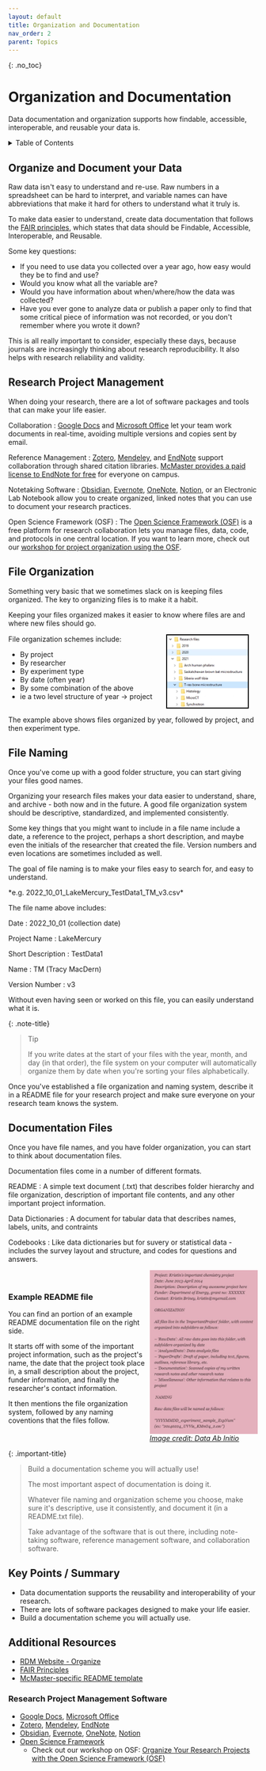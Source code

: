 ```yaml
---
layout: default
title: Organization and Documentation
nav_order: 2
parent: Topics
---
```


{: .no_toc}  
# Organization and Documentation

Data documentation and organization supports how findable, accessible, interoperable, and reusable your data is.

<details markdown="block" class="toc">
  <summary>
    Table of Contents
  </summary>
  {: .text-delta }
- TOC
{:toc}
</details>

<!-- ## Lesson Video
The following video demonstrates each of the steps outlined below in text.

<iframe height="416" width="100%" allowfullscreen frameborder=0 src="https://echo360.ca/media/a65689c0-c35c-4f33-9c12-f0ac97883f54/public?autoplay=false&automute=false"></iframe>
[View original here.](https://echo360.ca/media/a65689c0-c35c-4f33-9c12-f0ac97883f54/public?autoplay=false&automute=false) -->

## Organize and Document your Data

Raw data isn't easy to understand and re-use. Raw numbers in a spreadsheet can be hard to interpret, and variable names can have abbreviations that make it hard for others to understand what it truly is.

To make data easier to understand, create data documentation that follows the [FAIR principles](https://www.go-fair.org/fair-principles/), which states that data should be Findable, Accessible, Interoperable, and Reusable.

Some key questions:
- If you need to use data you collected over a year ago, how easy would they be to find and use?
- Would you know what all the variable are?
- Would you have information about when/where/how the data was collected?
- Have you ever gone to analyze data or publish a paper only to find that some critical piece of information was not recorded, or you don't remember where you wrote it down?

This is all really important to consider, especially these days, because journals are increasingly thinking about research reproducibility. It also helps with research reliability and validity.

## Research Project Management

When doing your research, there are a lot of software packages and tools that can make your life easier.

Collaboration
: [Google Docs](https://www.google.ca/docs/about/) and [Microsoft Office](https://www.office.com/) let your team work documents in real-time, avoiding multiple versions and copies sent by email.

Reference Management
: [Zotero](https://www.zotero.org/), [Mendeley](https://www.mendeley.com/), and [EndNote](https://endnote.com/) support collaboration through shared citation libraries. [McMaster provides a paid license to EndNote for free](https://library.mcmaster.ca/databases/endnote) for everyone on campus.

Notetaking Software
: [Obsidian](https://obsidian.md/), [Evernote](https://evernote.com/), [OneNote](https://www.onenote.com/?404&public=1), [Notion](https://www.notion.so/), or an Electronic Lab Notebook allow you to create organized, linked notes that you can use to document your research practices.

Open Science Framework (OSF)
: The [Open Science Framework (OSF)](https://osf.io/) is a free platform for research collaboration lets you manage files, data, code, and protocols in one central location. If you want to learn more, check out our [workshop for project organization using the OSF](https://scds.github.io/intro-rdm/osf.html).

## File Organization

Something very basic that we sometimes slack on is keeping files organized. The key to organizing files is to make it a habit.

Keeping your files organized makes it easier to know where files are and where new files should go.

<div style="display: grid; align-items: center; row-gap: 2px; column-gap: 10px">
  <div style="grid-row-start: 1; grid-column-start: 1">
    File organization schemes include: 
    <ul>
      <li>By project</li>
      <li>By researcher</li>
      <li>By experiment type</li>
      <li>By date (often year)</li>
      <li>By some combination of the above</li>
      <li>ie a two level structure of year -> project</li>
    </ul>
  </div>

  <img width="80%" alt="the three different story view buttons" src="../assets/img/lessons/org1.png" style="border: solid 2px black; grid-row-start: 1; grid-column-start: 2; margin: auto; display: block"> 
</div>

The example above shows files organized by year, followed by project, and then experiment type. 

## File Naming

Once you've come up with a good folder structure, you can start giving your files good names.

Organizing your research files makes your data easier to understand, share, and archive - both now and in the future. A good file organization system should be descriptive, standardized, and implemented consistently.

Some key things that you might want to include in a file name include a date, a reference to the project, perhaps a short description, and maybe even the initials of the researcher that created the file. Version numbers and even locations are sometimes included as well.

The goal of file naming is to make your files easy to search for, and easy to understand.

<div markdown="1" class="code-example">
*e.g. 2022_10_01_LakeMercury_TestData1_TM_v3.csv*

The file name above includes:

Date
: 2022_10_01 (collection date)

Project Name
: LakeMercury

Short Description
: TestData1

Name
: TM (Tracy MacDern)

Version Number
: v3

Without even having seen or worked on this file, you can easily understand what it is.
</div>

{: .note-title}
> Tip
>
> If you write dates at the start of your files with the year, month, and day (in that order), the file system on your computer will automatically organize them by date when you're sorting your files alphabetically.

Once you've established a file organization and naming system, describe it in a README file for your research project and make sure everyone on your research team knows the system.

## Documentation Files

Once you have file names, and you have folder organization, you can start to think about documentation files.

Documentation files come in a number of different formats.

README
: A simple text document (.txt) that describes folder hierarchy and file organization, description of important file contents, and any other important project information.

Data Dictionaries
: A document for tabular data that describes names, labels, units, and contraints

Codebooks
: Like data dictionaries but for suvery or statistical data - includes the survey layout and structure, and codes for questions and answers.

<div style="display: grid; align-items: center; row-gap: 2px; column-gap: 10px">
  <div style="grid-row-start: 1; grid-column-start: 1">
    <h3>Example README file</h3>
    <p>You can find an portion of an example README documentation file on the right side.</p>
    <p>It starts off with some of the important project information, such as the project's name, the date that the project took place in, a small description about the project, funder information, and finally the researcher's contact information.</p>
    <p>It then mentions the file organization system, followed by any naming coventions that the files follow.</p>
  </div>
  <div style="grid-row-start: 1; grid-column-start: 2;">
    <img width="100%" alt="the three different story view buttons" src="../assets/img/lessons/org2.png" style="margin: auto; display: block"> 
    <i><ins>Image credit: <a href="http://dataabinitio.com/?p=378">Data Ab Initio</a></ins></i>
  </div>
</div>

{: .important-title}
> Build a documentation scheme you will actually use!
> 
> The most important aspect of documentation is doing it.
> 
> Whatever file naming and organization scheme you choose, make sure it's descriptive, use it consistently, and document it (in a README.txt file).
>
> Take advantage of the software that is out there, including note-taking software, reference management software, and collaboration software.

## Key Points / Summary

- Data documentation supports the reusability and interoperability of your research.
- There are lots of software packages designed to make your life easier.
- Build a documentation scheme you will actually use.

## Additional Resources

- [RDM Website - Organize](https://rdm.mcmaster.ca/organize)
- [FAIR Principles](https://www.go-fair.org/fair-principles/)
- [McMaster-specific README template](../assets/docs/YYYYMMDD_AUTHOR_DATASET_README.docx)

### Research Project Management Software
- [Google Docs](https://www.google.ca/docs/about/), [Microsoft Office](https://www.office.com/)
- [Zotero](https://www.zotero.org/), [Mendeley](https://www.mendeley.com/), [EndNote](https://endnote.com/)
- [Obsidian](https://obsidian.md/), [Evernote](https://evernote.com/), [OneNote](https://www.onenote.com/?404&public=1), [Notion](https://www.notion.so/)
- [Open Science Framework](https://osf.io/)
  - Check out our workshop on OSF: [Organize Your Research Projects with the Open Science Framework (OSF)](https://scds.github.io/intro-rdm/osf.html)
